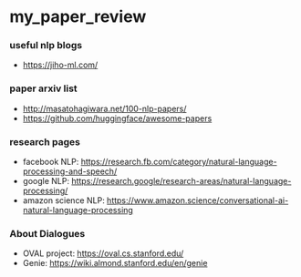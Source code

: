 # my_paper_review

### useful nlp blogs

- https://jiho-ml.com/

### paper arxiv list 

- http://masatohagiwara.net/100-nlp-papers/
- https://github.com/huggingface/awesome-papers


### research pages

- facebook NLP: https://research.fb.com/category/natural-language-processing-and-speech/
- google NLP: https://research.google/research-areas/natural-language-processing/
- amazon science NLP: https://www.amazon.science/conversational-ai-natural-language-processing

### About Dialogues

- OVAL project: https://oval.cs.stanford.edu/
- Genie: https://wiki.almond.stanford.edu/en/genie

